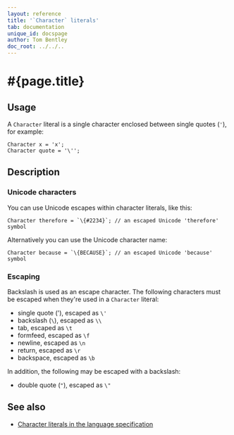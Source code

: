 ```yaml
---
layout: reference
title: '`Character` literals'
tab: documentation
unique_id: docspage
author: Tom Bentley
doc_root: ../../..
---
```


# #{page.title}

## Usage 

A `Character` literal is a single character enclosed between single quotes (`'`), 
for example:


    Character x = 'x';
    Character quote = '\'';

## Description

### Unicode characters

You can use Unicode escapes within character literals, like this:

    Character therefore = `\{#2234}`; // an escaped Unicode 'therefore' symbol
    
Alternatively you can use the Unicode character name:

    Character because = `\{BECAUSE}`; // an escaped Unicode 'because' symbol

### Escaping

Backslash is used as an escape character. The following characters must be 
escaped when they're used in a `Character` literal:

* single quote ('), escaped as `\'`
* backslash (`\`), escaped as `\\`
* tab, escaped as `\t`
* formfeed, escaped as `\f`
* newline, escaped as `\n`
* return, escaped as `\r`
* backspace, escaped as `\b`

In addition, the following may be escaped with a backslash:

* double quote (`"`), escaped as `\"`

## See also

* [Character literals in the language specification](#{page.doc_root}/#{site.urls.spec_relative}#characterliterals)

